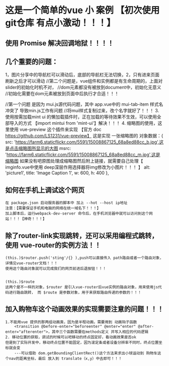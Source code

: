 # 这是一个简单的vue 小 案例 【初次使用 git仓库  有点小激动！！！】

## 使用 Promise 解决回调地狱！！！！


## 几个重要的问题：
1，图片分享中的导航栏可以滑动后，底部的导航栏无法切换，2，只有进来页面刷新之后才可以滑动
//第二个问题是，vue组件和实例都是有生命周期的，上面对slider的初始化时机不对，
//dom元素都没有被放到document中，初始化无意义
//初始化需要在dom元素被放到页面中后执行才合适！！！

//第一个问题 是因为 mui.js源代码问题，其中 app.vue中的 mui-tab-item 样式名冲突了 导致min.js工作有问题
//将mui样式复制过来，改个名字就好了！！！
3. 使用按需加载mint ui 的懒加载插件时，正在加载的等待效果不生效，可以使用全部导入的方式 【import mintui from 'mint-ui'】解决！！！
4. 缩略图的使用，这里使用 vue-preview 这个插件来实现 【官方 doc https://github.com/LS1231/vue-preview】
    这是实现 一张缩略图的 对象数据：{
            src: 'https://farm6.staticflickr.com/5591/15008867125_68a8ed88cc_b.jpg',这是点击缩略图所显示的大图
            msrc: 'https://farm6.staticflickr.com/5591/15008867125_68a8ed88cc_m.jpg',这是缩略图 如果没有吧原图处理成缩略图然后附上链接，就需要自己处理【
                imginfo.vue中使用 deep深层作用选择器将img修改为小图片！！！
            】
            alt: 'picture1',
            title: 'Image Caption 1',
            w: 600,
            h: 400
          },



## 如何在手机上调试这个网页
    在 package.json 启动服务器的脚本中 加上 --hot --host ip地址 
    注意：【需要保证手机和电脑的网络在统一域名下！！！】
    加上脚本后，运行webpack-dev-server 命令后，在手机浏览器中就可以访问到这个网站！！！【神奇！！！】 


## 除了router-link实现跳转，还可以采用编程式跳转，使用 vue-router的实例方法！！
    (this.)$router.push('sting'/{} ),push可以直接传入 path路由或者一个路由对象，详情见vue-router文档！！！
    使用这个路由对象就可以完成我们的网页前进后退按钮！！！


    (this.)$route
    这两个是不一样的对象，$router 是引入vue-router后vue实例的路由对象，用来使用js代码进行路由跳转， 而 $route 是参数对象，用于来获取路由传递的参数的！！！


## 加入购物车这个动画效果的实现需要注意的问题！！！
    1.不能用vue 提供的那两组动画类，因为是半程动画，需要用到 动画钩子函数
        <transition @before-enter="beforeenter" @enter="enter" @after-enter="afterenter">，其中三个函数需要在methods定义 并写入相应的代码逻辑
    2. 移动位置的获取，调试的时候可以吧移动的终点固定好，看动画效果是否ok
    但是到了实际开发中，移动终点位置不能固定，因为滚定条或者设备分辨率不同时，终点位置坐标就会变
        ---可以借助 dom.getBoundingClientRect()这个方法来求出小球运动到 购物车这个nav的距离坐标，最后 放入到 translate（x,y）中去即可！！！